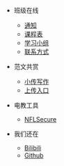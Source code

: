 - 班级在线
  - [通知](nsonline/announcements)
  - [课程表](nsonline/timetable2022)
  - [学习小组](nsonline/studygroups)
  - [联系方式](nsonline/contactform)

- 范文共赏
  - [小传写作](writing/newest)
  - [上传入口](writing/upload)

- 电教工具
  - [NFLSecure](https://antdock.cn/NFLSecure/)

- 我们还在
  - [Bilibili](https://m.bilibili.com/space/1668916597)
  - [Github](https://github.com/nflsixer)